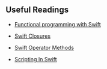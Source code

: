 ## Useful Readings 

- [Functional programming with Swift](http://mislavjavor.github.io/2016/11/14/Functional-programming-with-Swift-3.html)

- [Swift Closures](https://developer.apple.com/library/content/documentation/Swift/Conceptual/Swift_Programming_Language/Closures.html)

- [Swift Operator Methods](https://developer.apple.com/library/content/documentation/Swift/Conceptual/Swift_Programming_Language/AdvancedOperators.html#//apple_ref/doc/uid/TP40014097-CH27-ID42)

- [Scripting In Swift](http://krakendev.io/blog/scripting-in-swift)
